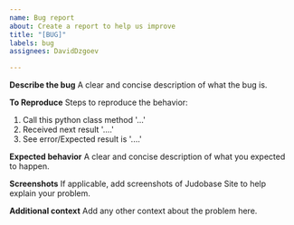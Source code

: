 ```yaml
---
name: Bug report
about: Create a report to help us improve
title: "[BUG]"
labels: bug
assignees: DavidDzgoev

---
```


**Describe the bug**
A clear and concise description of what the bug is.

**To Reproduce**
Steps to reproduce the behavior:
1. Call this python class method '...'
2. Received next result '....'
3. See error/Expected result is '....'

**Expected behavior**
A clear and concise description of what you expected to happen.

**Screenshots**
If applicable, add screenshots of Judobase Site to help explain your problem.

**Additional context**
Add any other context about the problem here.
